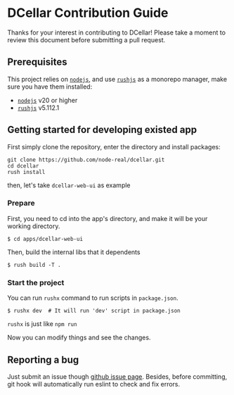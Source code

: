 # DCellar Contribution Guide
Thanks for your interest in contributing to DCellar! Please take a moment to review this document before submitting a pull request.

## Prerequisites
This project relies on [`nodejs`](https://nodejs.org/en), and use [`rushjs`](https://rushjs.io/) as a monorepo manager, make sure you have them installed:
- [`nodejs`](https://nodejs.org/en) v20 or higher
- [`rushjs`](https://rushjs.io/)  v5.112.1


## Getting started for developing existed app
First simply clone the repository, enter the directory and install packages:
```
git clone https://github.com/node-real/dcellar.git
cd dcellar
rush install
```
then, let's take `dcellar-web-ui` as example

### Prepare

First, you need to cd into the app's directory, and make it will be your working directory.

```shell
$ cd apps/dcellar-web-ui
```

Then, build the internal libs that it dependents

```shell
$ rush build -T .
```

### Start the project

You can run `rushx` command to run scripts in `package.json`.

```shell
$ rushx dev  # It will run 'dev' script in package.json
```

`rushx` is just like `npm run`

Now you can modify things and see the changes.


## Reporting a bug

Just submit an issue though [github issue page](https://github.com/node-real/dcellar/issues).
Besides, before committing, git hook will automatically run eslint to check and fix errors.